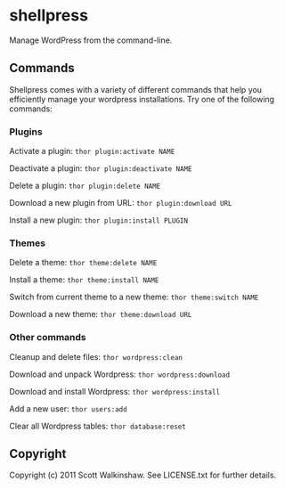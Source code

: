 # shellpress

Manage WordPress from the command-line.

## Commands

Shellpress comes with a variety of different commands that help you efficiently manage your wordpress installations. Try one of the following commands:

### Plugins
Activate a plugin:
  `thor plugin:activate NAME`

Deactivate a plugin:
  `thor plugin:deactivate NAME`

Delete a plugin:
  `thor plugin:delete NAME`

Download a new plugin from URL:
  `thor plugin:download URL`

Install a new plugin:
  `thor plugin:install PLUGIN`

### Themes
Delete a theme:
  `thor theme:delete NAME`

Install a theme:
  `thor theme:install NAME`

Switch from current theme to a new theme:
  `thor theme:switch NAME`

Download a new theme:
  `thor theme:download URL`

### Other commands
Cleanup and delete files:
  `thor wordpress:clean`

Download and unpack Wordpress:
  `thor wordpress:download`

Download and install Wordpress:
  `thor wordpress:install`

Add a new user:
  `thor users:add`

Clear all Wordpress tables:
  `thor database:reset`

## Copyright

Copyright (c) 2011 Scott Walkinshaw. See LICENSE.txt for
further details.

